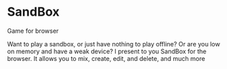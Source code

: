 # SandBox
Game for browser

Want to play a sandbox, or just have nothing to play offline? Or are you low on memory and have a weak device? I present to you SandBox for the browser. It allows you to mix, create, edit, and delete, and much more 
